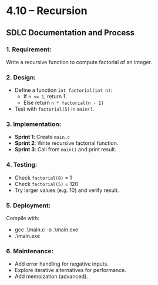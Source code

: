# 4.10 – Recursion
## SDLC Documentation and Process

### 1. **Requirement:**
   Write a recursive function to compute factorial of an integer.

### 2. **Design:**
   - Define a function `int factorial(int n)`:
     - If `n <= 1`, return 1.
     - Else return `n * factorial(n - 1)`
   - Test with `factorial(5)` in `main()`.

### 3. **Implementation:**
   - **Sprint 1**: Create `main.c`
   - **Sprint 2**: Write recursive factorial function.
   - **Sprint 3**: Call from `main()` and print result.

### 4. **Testing:**
   - Check `factorial(0)` = 1
   - Check `factorial(5)` = 120
   - Try larger values (e.g. 10) and verify result.

### 5. **Deployment:**
   Compile with:
   - gcc .\main.c -o .\main.exe
   - .\main.exe
   
### 6. **Maintenance:**
- Add error handling for negative inputs.
- Explore iterative alternatives for performance.
- Add memoization (advanced).
